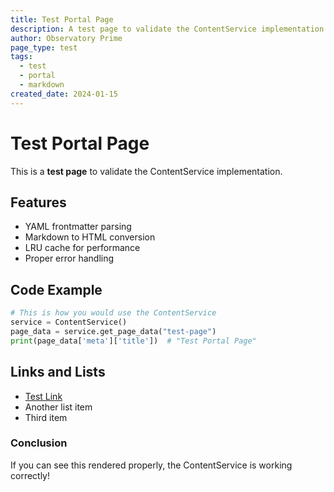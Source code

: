 ```yaml
---
title: Test Portal Page
description: A test page to validate the ContentService implementation
author: Observatory Prime
page_type: test
tags:
  - test
  - portal
  - markdown
created_date: 2024-01-15
---
```


# Test Portal Page

This is a **test page** to validate the ContentService implementation.

## Features

- YAML frontmatter parsing
- Markdown to HTML conversion
- LRU cache for performance
- Proper error handling

## Code Example

```python
# This is how you would use the ContentService
service = ContentService()
page_data = service.get_page_data("test-page")
print(page_data['meta']['title'])  # "Test Portal Page"
```

## Links and Lists

- [Test Link](https://example.com)
- Another list item
- Third item

### Conclusion

If you can see this rendered properly, the ContentService is working correctly! 